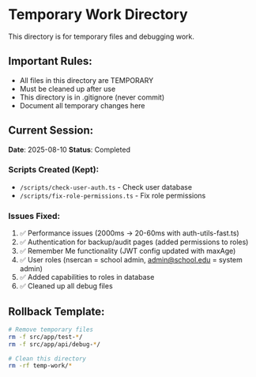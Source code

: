 # Temporary Work Directory

This directory is for temporary files and debugging work.

## Important Rules:
- All files in this directory are TEMPORARY
- Must be cleaned up after use
- This directory is in .gitignore (never commit)
- Document all temporary changes here

## Current Session:
**Date**: 2025-08-10
**Status**: Completed

### Scripts Created (Kept):
- `/scripts/check-user-auth.ts` - Check user database
- `/scripts/fix-role-permissions.ts` - Fix role permissions

### Issues Fixed:
1. ✅ Performance issues (2000ms → 20-60ms with auth-utils-fast.ts)
2. ✅ Authentication for backup/audit pages (added permissions to roles)
3. ✅ Remember Me functionality (JWT config updated with maxAge)
4. ✅ User roles (nsercan = school admin, admin@school.edu = system admin)
5. ✅ Added capabilities to roles in database
6. ✅ Cleaned up all debug files

## Rollback Template:
```bash
# Remove temporary files
rm -f src/app/test-*/
rm -f src/app/api/debug-*/

# Clean this directory
rm -rf temp-work/*
```